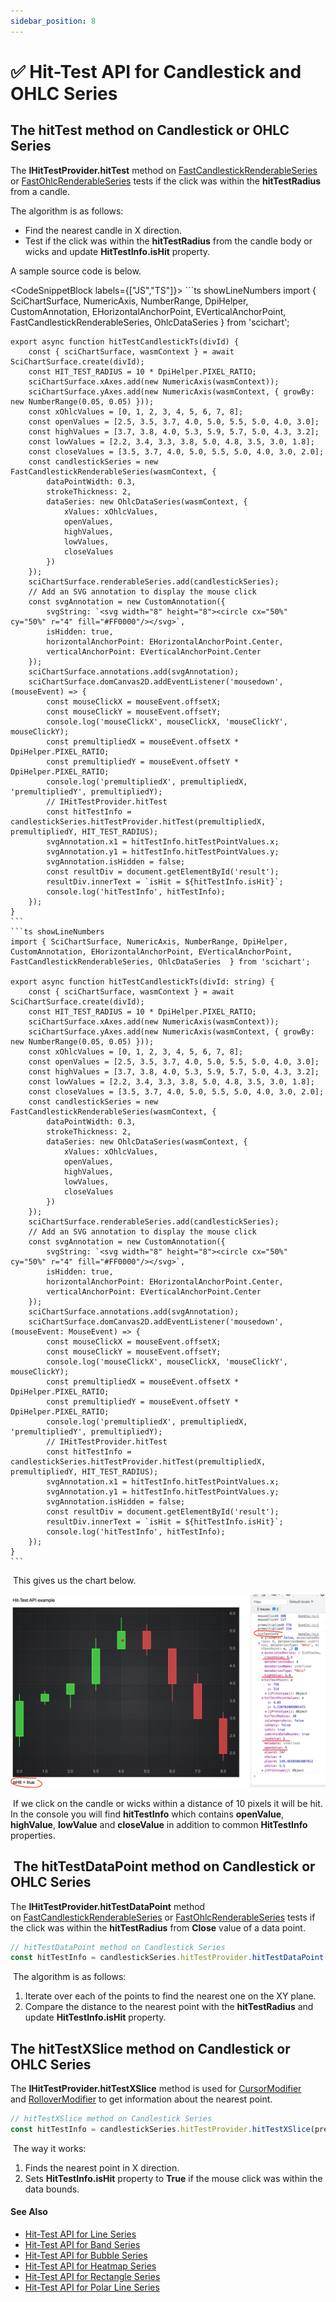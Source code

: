 ```yaml
---
sidebar_position: 8
---
```


# ✅ Hit-Test API for Candlestick and OHLC Series

The hitTest method on Candlestick or OHLC Series
------------------------------------------------

The **IHitTestProvider.hitTest** method on [FastCandlestickRenderableSeries](/docs/2d-charts/chart-types/fast-candlestick-renderable-series/index.md) or [FastOhlcRenderableSeries](/docs/2d-charts/chart-types/fast-ohlc-renderable-series/index.md) tests if the click was within the **hitTestRadius** from a candle.

The algorithm is as follows:

*   Find the nearest candle in X direction.
*   Test if the click was within the **hitTestRadius** from the candle body or wicks and update **HitTestInfo.isHit** property.

A sample source code is below.

<CodeSnippetBlock labels={["JS","TS"]}>
    ```ts showLineNumbers
    import { SciChartSurface, NumericAxis, NumberRange, DpiHelper, CustomAnnotation, EHorizontalAnchorPoint, EVerticalAnchorPoint, FastCandlestickRenderableSeries, OhlcDataSeries  } from 'scichart';

    export async function hitTestCandlestickTs(divId) {
        const { sciChartSurface, wasmContext } = await SciChartSurface.create(divId);
        const HIT_TEST_RADIUS = 10 * DpiHelper.PIXEL_RATIO;
        sciChartSurface.xAxes.add(new NumericAxis(wasmContext));
        sciChartSurface.yAxes.add(new NumericAxis(wasmContext, { growBy: new NumberRange(0.05, 0.05) }));
        const xOhlcValues = [0, 1, 2, 3, 4, 5, 6, 7, 8];
        const openValues = [2.5, 3.5, 3.7, 4.0, 5.0, 5.5, 5.0, 4.0, 3.0];
        const highValues = [3.7, 3.8, 4.0, 5.3, 5.9, 5.7, 5.0, 4.3, 3.2];
        const lowValues = [2.2, 3.4, 3.3, 3.8, 5.0, 4.8, 3.5, 3.0, 1.8];
        const closeValues = [3.5, 3.7, 4.0, 5.0, 5.5, 5.0, 4.0, 3.0, 2.0];
        const candlestickSeries = new FastCandlestickRenderableSeries(wasmContext, {
            dataPointWidth: 0.3,
            strokeThickness: 2,
            dataSeries: new OhlcDataSeries(wasmContext, {
                xValues: xOhlcValues,
                openValues,
                highValues,
                lowValues,
                closeValues
            })
        });
        sciChartSurface.renderableSeries.add(candlestickSeries);
        // Add an SVG annotation to display the mouse click
        const svgAnnotation = new CustomAnnotation({
            svgString: `<svg width="8" height="8"><circle cx="50%" cy="50%" r="4" fill="#FF0000"/></svg>`,
            isHidden: true,
            horizontalAnchorPoint: EHorizontalAnchorPoint.Center,
            verticalAnchorPoint: EVerticalAnchorPoint.Center
        });
        sciChartSurface.annotations.add(svgAnnotation);
        sciChartSurface.domCanvas2D.addEventListener('mousedown', (mouseEvent) => {
            const mouseClickX = mouseEvent.offsetX;
            const mouseClickY = mouseEvent.offsetY;
            console.log('mouseClickX', mouseClickX, 'mouseClickY', mouseClickY);
            const premultipliedX = mouseEvent.offsetX * DpiHelper.PIXEL_RATIO;
            const premultipliedY = mouseEvent.offsetY * DpiHelper.PIXEL_RATIO;
            console.log('premultipliedX', premultipliedX, 'premultipliedY', premultipliedY);
            // IHitTestProvider.hitTest
            const hitTestInfo = candlestickSeries.hitTestProvider.hitTest(premultipliedX, premultipliedY, HIT_TEST_RADIUS);
            svgAnnotation.x1 = hitTestInfo.hitTestPointValues.x;
            svgAnnotation.y1 = hitTestInfo.hitTestPointValues.y;
            svgAnnotation.isHidden = false;
            const resultDiv = document.getElementById('result');
            resultDiv.innerText = `isHit = ${hitTestInfo.isHit}`;
            console.log('hitTestInfo', hitTestInfo);
        });
    }
    ```
    ```ts showLineNumbers
    import { SciChartSurface, NumericAxis, NumberRange, DpiHelper, CustomAnnotation, EHorizontalAnchorPoint, EVerticalAnchorPoint, FastCandlestickRenderableSeries, OhlcDataSeries  } from 'scichart';

    export async function hitTestCandlestickTs(divId: string) {
        const { sciChartSurface, wasmContext } = await SciChartSurface.create(divId);
        const HIT_TEST_RADIUS = 10 * DpiHelper.PIXEL_RATIO;
        sciChartSurface.xAxes.add(new NumericAxis(wasmContext));
        sciChartSurface.yAxes.add(new NumericAxis(wasmContext, { growBy: new NumberRange(0.05, 0.05) }));
        const xOhlcValues = [0, 1, 2, 3, 4, 5, 6, 7, 8];
        const openValues = [2.5, 3.5, 3.7, 4.0, 5.0, 5.5, 5.0, 4.0, 3.0];
        const highValues = [3.7, 3.8, 4.0, 5.3, 5.9, 5.7, 5.0, 4.3, 3.2];
        const lowValues = [2.2, 3.4, 3.3, 3.8, 5.0, 4.8, 3.5, 3.0, 1.8];
        const closeValues = [3.5, 3.7, 4.0, 5.0, 5.5, 5.0, 4.0, 3.0, 2.0];
        const candlestickSeries = new FastCandlestickRenderableSeries(wasmContext, {
            dataPointWidth: 0.3,
            strokeThickness: 2,
            dataSeries: new OhlcDataSeries(wasmContext, {
                xValues: xOhlcValues,
                openValues,
                highValues,
                lowValues,
                closeValues
            })
        });
        sciChartSurface.renderableSeries.add(candlestickSeries);
        // Add an SVG annotation to display the mouse click
        const svgAnnotation = new CustomAnnotation({
            svgString: `<svg width="8" height="8"><circle cx="50%" cy="50%" r="4" fill="#FF0000"/></svg>`,
            isHidden: true,
            horizontalAnchorPoint: EHorizontalAnchorPoint.Center,
            verticalAnchorPoint: EVerticalAnchorPoint.Center
        });
        sciChartSurface.annotations.add(svgAnnotation);
        sciChartSurface.domCanvas2D.addEventListener('mousedown', (mouseEvent: MouseEvent) => {
            const mouseClickX = mouseEvent.offsetX;
            const mouseClickY = mouseEvent.offsetY;
            console.log('mouseClickX', mouseClickX, 'mouseClickY', mouseClickY);
            const premultipliedX = mouseEvent.offsetX * DpiHelper.PIXEL_RATIO;
            const premultipliedY = mouseEvent.offsetY * DpiHelper.PIXEL_RATIO;
            console.log('premultipliedX', premultipliedX, 'premultipliedY', premultipliedY);
            // IHitTestProvider.hitTest
            const hitTestInfo = candlestickSeries.hitTestProvider.hitTest(premultipliedX, premultipliedY, HIT_TEST_RADIUS);
            svgAnnotation.x1 = hitTestInfo.hitTestPointValues.x;
            svgAnnotation.y1 = hitTestInfo.hitTestPointValues.y;
            svgAnnotation.isHidden = false;
            const resultDiv = document.getElementById('result');
            resultDiv.innerText = `isHit = ${hitTestInfo.isHit}`;
            console.log('hitTestInfo', hitTestInfo);
        });
    }
    ```
</CodeSnippetBlock>

 This gives us the chart below.

![](images/HitTestApi_candlestick-chart1.png)

 If we click on the candle or wicks within a distance of 10 pixels it will be hit. In the console you will find **hitTestInfo** which contains **openValue**, **highValue**, **lowValue** and **closeValue** in addition to common **HitTestInfo** properties.

 The hitTestDataPoint method on Candlestick or OHLC Series
----------------------------------------------------------

The **IHitTestProvider.hitTestDataPoint** method on [FastCandlestickRenderableSeries](/docs/2d-charts/chart-types/fast-candlestick-renderable-series/index.md) or [FastOhlcRenderableSeries](/docs/2d-charts/chart-types/fast-ohlc-renderable-series/index.md) tests if the click was within the **hitTestRadius** from **Close** value of a data point.

```ts
// hitTestDataPoint method on Candlestick Series
const hitTestInfo = candlestickSeries.hitTestProvider.hitTestDataPoint(premultipliedX, premultipliedY, HIT\_TEST\_RADIUS);
```

 The algorithm is as follows:

1.  Iterate over each of the points to find the nearest one on the XY plane.
2.  Compare the distance to the nearest point with the **hitTestRadius** and update **HitTestInfo.isHit** property.

The hitTestXSlice method on Candlestick or OHLC Series
------------------------------------------------------

The **IHitTestProvider.hitTestXSlice** method is used for [CursorModifier](/docs/2d-charts/chart-modifier-api/cursor-modifier/cursor-modifier-overview/index.md) and [RolloverModifier](/docs/2d-charts/chart-modifier-api/rollover-modifier/index.md) to get information about the nearest point.

```ts
// hitTestXSlice method on Candlestick Series
const hitTestInfo = candlestickSeries.hitTestProvider.hitTestXSlice(premultipliedX, premultipliedY);
```

 The way it works:

1.  Finds the nearest point in X direction.
2.  Sets **HitTestInfo.isHit** property to **True** if the mouse click was within the data bounds.

#### See Also

* [Hit-Test API for Line Series](/docs/2d-charts/chart-types/hit-test-api/fast-line-renderable-series/index.md)
* [Hit-Test API for Band Series](/docs/2d-charts/chart-types/hit-test-api/fast-band-renderable-series/index.md)
* [Hit-Test API for Bubble Series](/docs/2d-charts/chart-types/hit-test-api/fast-bubble-renderable-series/index.md)
* [Hit-Test API for Heatmap Series](/docs/2d-charts/chart-types/hit-test-api/uniform-heatmap-renderable-series/index.md)
* [Hit-Test API for Rectangle Series](/docs/2d-charts/chart-types/hit-test-api/fast-rectangle-renderable-series/index.md)
* [Hit-Test API for Polar Line Series](/docs/2d-charts/chart-types/hit-test-api/polar-line-renderable-series/README.md)
